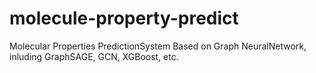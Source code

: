 # molecule-property-predict
Molecular Properties PredictionSystem Based on Graph NeuralNetwork, inluding GraphSAGE, GCN, XGBoost, etc.

